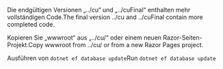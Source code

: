 <span data-ttu-id="789eb-101">Die endgültigen Versionen „../cu“ und „../cuFinal“ enthalten mehr vollständigen Code.</span><span class="sxs-lookup"><span data-stu-id="789eb-101">The final version ../cu and ../cuFinal contain more completed code.</span></span>

<span data-ttu-id="789eb-102">Kopieren Sie „wwwroot“ aus „../cu/“ oder einem neuen Razor-Seiten-Projekt.</span><span class="sxs-lookup"><span data-stu-id="789eb-102">Copy wwwroot from ../cu/ or from a new Razor Pages project.</span></span>

<span data-ttu-id="789eb-103">Ausführen von `dotnet ef database update`</span><span class="sxs-lookup"><span data-stu-id="789eb-103">Run `dotnet ef database update`</span></span>
